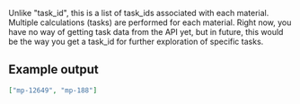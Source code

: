 Unlike "task_id", this is a list of task_ids associated with each material. Multiple calculations (tasks) are performed for each material. Right now, you have no way of getting task data from the API yet, but in future, this would be the way you get a task_id for further exploration of specific tasks.

## Example output

```json
["mp-12649", "mp-188"]
```

